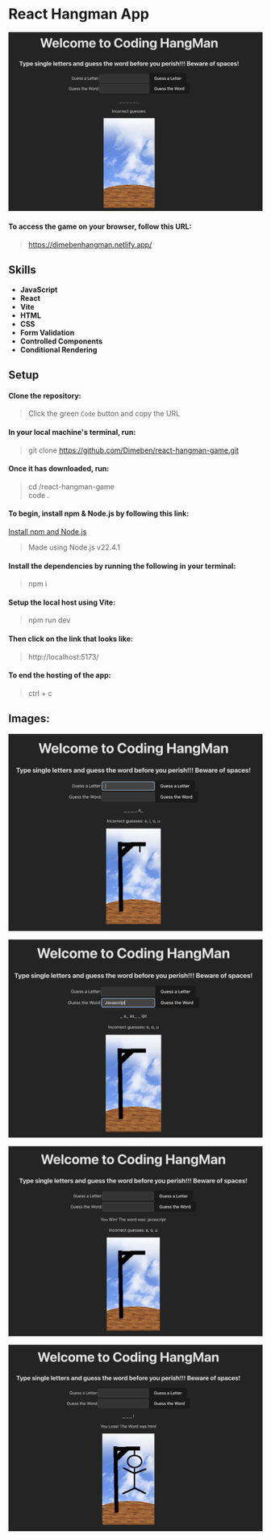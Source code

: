 # React Hangman App

![Welcome to coding hangman](readme-imgs/1.png)

#### To access the game on your browser, follow this URL:

> https://dimebenhangman.netlify.app/

## Skills

- **JavaScript**
- **React**
- **Vite**
- **HTML**
- **CSS**
- **Form Validation**
- **Controlled Components**
- **Conditional Rendering**

## Setup

#### Clone the repository:

> Click the green `Code` button and copy the URL <br>

#### In your local machine's terminal, run:

> git clone https://github.com/Dimeben/react-hangman-game.git <br>

#### Once it has downloaded, run:

> cd /react-hangman-game <br>
> code . <br>

#### To begin, install npm & Node.js by following this link:

[Install npm and Node.js](https://docs.npmjs.com/downloading-and-installing-node-js-and-npm)

> Made using Node.js v22.4.1

#### Install the dependencies by running the following in your terminal:

> npm i

#### Setup the local host using Vite:

> npm run dev

#### Then click on the link that looks like:

> http://localhost:5173/

#### To end the hosting of the app:

> ctrl + c

## Images:

![Your guesses are tracked](readme-imgs/2.png)

![You can have a guess at the word if you feel confident](readme-imgs/3.png)

![Winning message](readme-imgs/4.png)

![Losing message](readme-imgs/5.png)

